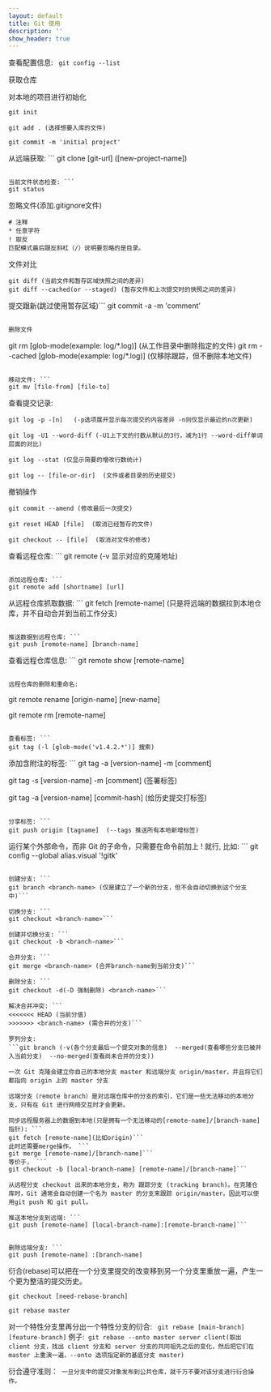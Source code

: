 ```yaml
---
layout: default
title: Git 使用
description: ''
show_header: true
---
```


查看配置信息: ```
git config --list```


获取仓库

对本地的项目进行初始化

```
git init

git add . (选择想要入库的文件)

git commit -m 'initial project'
```

从远端获取: ```
git clone [git-url]  ([new-project-name])
```

当前文件状态检查: ```
git status
```

忽略文件(添加.gitignore文件)

```
# 注释
* 任意字符
! 取反
匹配模式最后跟反斜杠（/）说明要忽略的是目录。
```


文件对比

```
git diff (当前文件和暂存区域快照之间的差异)
git diff --cached(or --staged) (暂存文件和上次提交时的快照之间的差异)
```

提交跟新(跳过使用暂存区域)```
git commit -a -m 'comment'
```

删除文件

```
git rm [glob-mode(example: log/\*.log)]  (从工作目录中删除指定的文件)
git rm --cached [glob-mode(example: log/\*.log)]  (仅移除跟踪，但不删除本地文件)
```

移动文件: ```
git mv [file-from] [file-to]
```

查看提交记录:

```
git log -p -[n]   (-p选项展开显示每次提交的内容差异 -n则仅显示最近的n次更新)

git log -U1 --word-diff (-U1上下文的行数从默认的3行，减为1行 --word-diff单词层面的对比)

git log --stat (仅显示简要的增改行数统计)

git log -- [file-or-dir]  (文件或者目录的历史提交)
```

撤销操作

```
git commit --amend (修改最后一次提交)

git reset HEAD [file]  (取消已经暂存的文件)

git checkout -- [file]  (取消对文件的修改)
```

查看远程仓库: ```
git remote (-v  显示对应的克隆地址)
```

添加远程仓库: ```
git remote add [shortname] [url]
```

从远程仓库抓取数据: ```
git fetch [remote-name]  (只是将远端的数据拉到本地仓库，并不自动合并到当前工作分支)
```

推送数据到远程仓库: ```
git push [remote-name] [branch-name]
```

查看远程仓库信息: ```
git remote show [remote-name]
```

远程仓库的删除和重命名:

```
git remote rename [origin-name] [new-name]

git remote rm [remote-name]
```

查看标签: ```
git tag (-l [glob-mode('v1.4.2.*')] 搜索)
```

添加含附注的标签: ```
git tag -a [version-name] -m [comment]

git tag -s [version-name] -m [comment]  (签署标签)

git tag -a [version-name] [commit-hash] (给历史提交打标签)
```

分享标签: ```
git push origin [tagname]  (--tags 推送所有本地新增标签)
```

运行某个外部命令，而非 Git 的子命令，只需要在命令前加上 ! 就行, 比如: ```
git config --global alias.visual '!gitk'
```

创建分支: ```
git branch <branch-name> (仅是建立了一个新的分支，但不会自动切换到这个分支中)```

切换分支: ```
git checkout <branch-name>```

创建并切换分支: ```
git checkout -b <branch-name>```

合并分支: ```
git merge <branch-name> (合并branch-name到当前分支)```

删除分支: ```
git checkout -d(-D 强制删除) <branch-name>```

解决合并冲突: ```
<<<<<<< HEAD (当前分值)
>>>>>>> <branch-name> (需合并的分支)```

罗列分支:
```git branch (-v(各个分支最后一个提交对象的信息)  --merged(查看哪些分支已被并入当前分支)  --no-merged(查看尚未合并的分支))

一次 Git 克隆会建立你自己的本地分支 master 和远端分支 origin/master，并且将它们都指向 origin 上的 master 分支

远端分支（remote branch）是对远端仓库中的分支的索引，它们是一些无法移动的本地分支，只有在 Git 进行网络交互时才会更新。

同步远程服务器上的数据到本地(只是拥有一个无法移动的[remote-name]/[branch-name]指针): ```
git fetch [remote-name](比如origin)```
此时还需要merge操作， ```
git merge [remote-name]/[branch-name]```
等价于， ```
git checkout -b [local-branch-name] [remote-name]/[branch-name]```

从远程分支 checkout 出来的本地分支，称为 跟踪分支 (tracking branch)。在克隆仓库时，Git 通常会自动创建一个名为 master 的分支来跟踪 origin/master。因此可以使用git push 和 git pull。

推送本地分支到远端: ```
git push [remote-name] [local-branch-name]:[remote-branch-name]```


删除远端分支: ```
git push [remote-name] :[branch-name]
```

衍合(rebase)可以把在一个分支里提交的改变移到另一个分支里重放一遍，产生一个更为整洁的提交历史。
```
git checkout [need-rebase-branch]

git rebase master
```

对一个特性分支里再分出一个特性分支的衍合: ```
git rebase [main-branch] [feature-branch]```
例子:```
git rebase --onto master server client(取出 client 分支，找出 client 分支和 server 分支的共同祖先之后的变化，然后把它们在 master 上重演一遍，--onto 选项指定新的基底分支 master)```

衍合遵守准则：```
一旦分支中的提交对象发布到公共仓库，就千万不要对该分支进行衍合操作。```